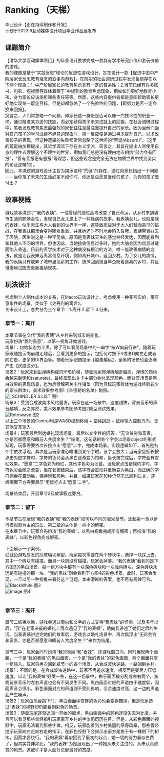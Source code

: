 # Ranking （天梯）
毕业设计【正在持续制作和开发】<br>
计划于2023.6互动媒体设计项目毕业作品展发布<br>

## 课题简介
【清华大学互动媒体项目】的毕业设计要求完成一款具有学术研究价值和游玩价值的游戏。<br>
我的课题是基于“实践反思”理论的反思性游戏设计，旨在设计一款【促进中国中产阶层家长反思教育理念的叙事向游戏】。在前期的社会调研过程中发现当前存在以下两个现象：1. 中产阶层家长的教育焦虑具有一定的普遍性；2.当前已经有许多图书、电影、短视频等媒体着眼于1中提到的教育焦虑现象，例如如何更好地教育小孩，身为家长应该承担哪些责任等等。然而，这些内容提供者都是意图帮助家长更好地实现某一既定目标，但是却都忽略了一个先验性的问题，【即努力是否一定会换来回报】。<br>
换言之，人们常忽略一个问题，即家长这一身份是否可以像一门技术性的职业一样，通过精进某方面的技能，而必定获得孩子未来成就上的回报。在社会调研过程中，笔者发现教育焦虑最强烈的家长往往是最注重提升自己的家长。因为当他们面对自己孩子的学习成绩不满意的现象时，第一反应便是通过寻求提升自己，以求改善孩子的表现，但这种逻辑的失败都常常忽略了这世间的“荒诞(Absurd)”。（这里的荒诞由加穆提出，其哲学源流于存在主义学派，简言之，其旨在提出人常使用自身的理性去理解这个不理性的世界，例如我们总是没有理由地去相信“努力会有回报”，“善有善报恶有恶报”等观念，但这些观念是完全无法在物质世界中找到坚实的论证逻辑的）。<br>
因此，本课题的游戏设计主旨为揭示这种“荒诞”的存在，通过向家长指出一个问题——当你孩子未来的生活必定不如你时，你还是否愿意爱你的孩子，为你的孩子去付出？<br>

## 故事梗概
游戏故事讲述了“我的表姨”，一位曾经的通过高考改变了自己命运，从乡村来到城市生活的职场女性，发现自己女儿患上了一种怪病的故事。我表姨女儿，也就是我的表妹，似乎天生与大人看到的世界不一样，这导致那些对于大人们轻而易举的挑战，在我表妹那里会变得困难重重，并且她还时不时地会陷入昏厥。表姨带表妹去了医院，医生说这是一种罕见病。原因是我表妹天生的感觉神经发达，因而能看到和其他人不同的世界，但也因此，当她接收信息过多时，她的大脑会因为信息过载而陷入昏迷。目前的医学技术对于这种病没有根治的方法，唯一能改善病情的方法，就是让我表妹远离富信息环境，例如离开城市，返回乡村。为了女儿的病情，我的表姨只有放弃了城市里高薪的工作，选择回到她当年企盼着逃离的乡村，并且慢慢地试图去重新接纳现实。

## 玩法设计
考虑到个人制作成本的关系，在Macro玩法设计上，考虑使用一种非写实的，带有意象性的场景，类似于《史丹利的寓言》。<br>
关卡设计上，总共分为三个章节：1.离开 2.留下 3.归来。<br>
### 章节一：离开
本章节旨在交代“我的表姨”从乡村来到城市的变化。<br>
玩家扮演“我的表意”，以第一视角开始游戏。<br>
场景1：初始状态为全黑，除了可以看见场景中的一串字“按W向前行进”。随着玩家跟随提示向前越走越远，会看到更多的提示，包括何时按下A或者D向左走或者向右走，更多的UI界面等。随着玩家跟随提示【越走越远】，全黑的场景也会逐渐产生【灰度区分】。<br>
场景2：玩家来到由浮砖构成的环形阶梯，随着玩家爬浮砖越走越高，浮砖的颜色会越来越饱和(saturate)，最终呈现出关卡中部分物体呈现颜色，而背景场景是黑白效果的表现场景，也为后续解密关卡作铺垫（因为目标玩家群体为游戏经验较少的家长群体），美术效果参考图1《辛德勒的名单》剧照。<br>
![_SCHINDLER'S LIST](https://user-images.githubusercontent.com/44309413/178679189-783215a8-2866-4d72-b58f-208a23b7504c.png)
图1<br>
场景3：受到合成波美术风格启发，玩家在这一场景中，速度越快，背景音乐的声音越响，反之亦然，美术效果参考图参考图2原型测试效果。<br>
![Retrowave](https://user-images.githubusercontent.com/44309413/178678621-ec3267bb-2f6d-4360-a6f2-2ce9b0a28c7d.png)
图2<br>
以上三个场景的Control均是WASD控制移动 + 空格跳跃 + 鼠标输入控制方向，无其他交互输入。<br>
场景4：玩家最后到达婚礼现场场景，最后以文字性的问答：“无论贫穷和富贵，你是否都愿意和眼前人共度余生？”结尾。这句话的各个字会以场景object的形式渐现，玩家需要依次长按点击“愿意”二字，完成本场景。实现逻辑如下，首先是各个字依次浮现，其次是当玩家准心瞄准到某个字时，该字会放大；当玩家鼠标长按点击对应字符时，字符的色彩会从黑白逐渐变为饱和，当长按完成后，字符会有震动效果。“愿意”二字色彩为粉红，其他字色彩为淡蓝。当玩家点击错误的字时，字符色彩会随之改变，但在长按结束后，该字符会震动并重新变为黑白，而正确的字符则会在震动后，保持饱和颜色。并且，如果玩家在10秒仍然无法顺利过关，游戏画面下方需要展示“用鼠标点击‘愿意’二字”。<br>
<br>
场景结束后，开启章节2及故事叙述旁白。

### 章节二：留下
本章节旨在展现“我的表姨”和“我的表妹”如何以不同的眼光章节。比起第一章以步行模拟器为主的玩法，第二章的主体是一些小的解密。<br>
在本章节中，玩家会先扮演“我的表姨”，以黑白视角完成所有解密；再扮演“我的表妹”，以彩色视角完成解密。<br>
<br>
下面展示一个案例。<br>
受鱿鱼游戏启发的踩玻璃块解密。玩家每次需要在两个砖块中，选择一块踩上去，其中一个砖块有碰撞，而另一块则没有碰撞，玩家会掉落。“我的表姨”看到的是下方图3的黑白场景，每一组方块中都有一块深色砖块和一块浅色砖块，深色砖块永远是有碰撞的那一块。“我的表妹”则会看到下方图4的彩色场景，此时，玩家会发现，一旦以另一种视角来看待这个谜题，本来清晰的答案，也不再有规律可言。<br>
![BlackWhite](https://user-images.githubusercontent.com/44309413/178678499-7a8d67b9-5006-44b8-b113-20971dd4c272.png)
图3<br>
![image](https://user-images.githubusercontent.com/44309413/178678131-d5890bba-9ffd-46d4-b1dc-53476d0f4f1a.png)
图4<br>
<br>

### 章节三：离开
章节二结束以后，游戏会通过旁白和文字的方式交待“我表妹”的怪病，以及多年以后，“我”在老家亲戚的婚礼上再次遇见了“我的表姨”，她向我讲述了她们之后的生活。当我表姨讲述完她们的故事后，游戏会以婚礼场景中，再次飘浮出“无论贫穷和富贵，你是否都愿意和眼前人共度余生？”来作为结尾。<br>
<br>
章节三中，玩家会同时扮演“我的表姨”和“表妹”，即游戏窗口内，同时展现两个画面，一个是“我的表姨”的黑白画面，一个是“我的表妹”的彩色画面，两个画面共享一组输入。玩家将再次回到章节一的各个场景，从合成波快速路，一路回到乡村。<br>
场景1：不同的是，在合成波快速路中，玩家不再追求速度，相反而是要尽力压低速度，以让“我的表妹”好受一些，在这一场景中，由于画面被分割成左右两个，游戏背景音乐的左右声道也会有不同发生不同。黑白画面对应的声道由于速度低，因而声音会很小。彩色画面对应的声道则不受此影响，但若速度过高，这一边的声道会产生噪声。<br>
场景2：玩家由高台跳下时，黑白画面中仅存的色彩也会变得黯淡，但是玩家透过“表妹”的视野却仍能看到彩色的场景。<br>
场景3：随着玩家逐渐返回一开始的起点，黑白画面中的颜色逐渐失去对比度，并且可以看见那些曾经指引玩家离开乡村的字体仍历历在目。但是，从彩色画面的视野中，玩家无法看到那些字体，相反，玩家能看到乡村美丽的原野风景，那些曾经提示玩家向左走向右走的指示，在彩色视野下会揭示出前方是由于有一棵倒下的树木，因而才要绕行。“我的表姨”看似回到了最初的起点，她一切的努力看似白费了，但其实并非如此，“我的表妹”为她展现出了一种她从未关注过的，从未认真欣赏的风景。这或许才是人面对荒诞最好的态度。







